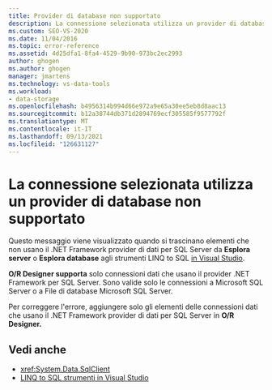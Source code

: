 ```yaml
---
title: Provider di database non supportato
description: La connessione selezionata utilizza un provider di database non supportato. Visualizzare informazioni su questo Visual Studio Object Relational Designer (O/R Designer).
ms.custom: SEO-VS-2020
ms.date: 11/04/2016
ms.topic: error-reference
ms.assetid: 4d25dfa1-8fa4-4529-9b90-973bc2ec2993
author: ghogen
ms.author: ghogen
manager: jmartens
ms.technology: vs-data-tools
ms.workload:
- data-storage
ms.openlocfilehash: b4956314b994d66e972a9e65a30ee5eb8d8aac13
ms.sourcegitcommit: b12a38744db371d2894769ecf305585f9577792f
ms.translationtype: MT
ms.contentlocale: it-IT
ms.lasthandoff: 09/13/2021
ms.locfileid: "126631127"
---
```

# <a name="the-selected-connection-uses-an-unsupported-database-provider"></a>La connessione selezionata utilizza un provider di database non supportato

Questo messaggio viene visualizzato quando si trascinano elementi che non usano il .NET Framework provider di dati per SQL Server da **Esplora server** o **Esplora database** agli strumenti LINQ to SQL [in Visual Studio](../data-tools/linq-to-sql-tools-in-visual-studio2.md).

**O/R Designer supporta** solo connessioni dati che usano il provider .NET Framework per SQL Server. Sono valide solo le connessioni a Microsoft SQL Server o a File di database Microsoft SQL Server.

Per correggere l'errore, aggiungere solo gli elementi delle connessioni dati che usano il .NET Framework provider di dati per SQL Server in **O/R Designer.**

## <a name="see-also"></a>Vedi anche

- <xref:System.Data.SqlClient>
- [LINQ to SQL strumenti in Visual Studio](../data-tools/linq-to-sql-tools-in-visual-studio2.md)
